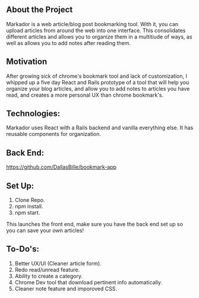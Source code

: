 ## About the Project

Markador is a web article/blog post bookmarking tool. With it, you can upload articles from around the web into one interface. This consolidates different articles and allows you to organize them in a multitiude of ways, as well as allows you to add notes after reading them.

## Motivation

After growing sick of chrome's bookmark tool and lack of customization, I whipped up a five day React and Rails prototype of a tool that will help you organize your blog articles, and allow you to add notes to articles you have read, and creates a more personal UX than chrome bookmark's.

## Technologies:

Markador uses React with a Rails backend and vanilla everything else. It has reusable components for organization.

## Back End:

https://github.com/DallasBille/bookmark-app

## Set Up:

1. Clone Repo.
2. npm install.
3. npm start.

This launches the front end, make sure you have the back end set up so you can save your own articles!

## To-Do's:

1. Better UX/UI (Cleaner article form).
2. Redo read/unread feature.
3. Ability to create a category.
4. Chrome Dev tool that download pertinent info automatically.
5. Cleaner note feature and imporoved CSS.
